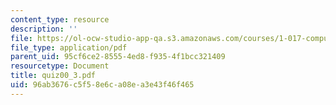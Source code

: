 ```yaml
---
content_type: resource
description: ''
file: https://ol-ocw-studio-app-qa.s3.amazonaws.com/courses/1-017-computing-and-data-analysis-for-environmental-applications-fall-2003/96ab3676c5f58e6ca08ea3e43f46f465_quiz00_3.pdf
file_type: application/pdf
parent_uid: 95cf6ce2-8555-4ed8-f935-4f1bcc321409
resourcetype: Document
title: quiz00_3.pdf
uid: 96ab3676-c5f5-8e6c-a08e-a3e43f46f465
---
```

